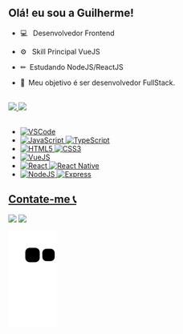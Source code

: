 ## Olá! eu sou a Guilherme! 

- <p>💻 &ensp;Desenvolvedor Frontend</p>
- <p>⚙ &ensp;Skill Principal VueJS</p>
- <p>✏&ensp;Estudando NodeJS/ReactJS</p>
- <p>🏹&ensp;Meu objetivo é ser desenvolvedor FullStack.</p>

<br/>
 <div>
  <a href="https://github.com/GuiAlmeida">   
  <img height="180em" src="https://github-readme-stats.vercel.app/api?username=GuiAlmeida&show_icons=true&theme=tokyonight&include_all_commits=true&count_private=true"/>
  <img height="180em" src="https://github-readme-stats.vercel.app/api/top-langs/?username=GuiAlmeida&layout=compact&langs_count=16&theme=tokyonight"/>
</div>
<br/>

 - ![VSCode](https://img.shields.io/badge/Visual_Studio_Code-0078D4?style=for-the-badge&logo=visual%20studio%20code&logoColor=white)
 - ![JavaScript](https://img.shields.io/badge/JavaScript-F7DF1E?style=for-the-badge&logo=javascript&logoColor=black) ![TypeScript](	https://img.shields.io/badge/TypeScript-007ACC?style=for-the-badge&logo=typescript&logoColor=white)
 - ![HTML5](https://img.shields.io/badge/HTML5-E34F26?style=for-the-badge&logo=html5&logoColor=white) ![CSS3](https://img.shields.io/badge/CSS3-1572B6?style=for-the-badge&logo=css3&logoColor=white)
 - ![VueJS](https://img.shields.io/badge/Vue.js-35495E?style=for-the-badge&logo=vue.js&logoColor=4FC08D)
 - ![React](https://img.shields.io/badge/React-20232A?style=for-the-badge&logo=react&logoColor=61DAFB) ![React Native](https://img.shields.io/badge/React_Native-20232A?style=for-the-badge&logo=react&logoColor=61DAFB)
 - ![NodeJS](https://img.shields.io/badge/Node.js-43853D?style=for-the-badge&logo=node-dot-js&logoColor=white) ![Express](https://img.shields.io/badge/Express.js-000000?style=for-the-badge&logo=express&logoColor=white)
  
  ##
 
  ## Contate-me 📞
 
<div> 
 
  <a href = "mailto:guilhalmeida2@gmail.com"><img src="https://img.shields.io/badge/-Gmail-%23333?style=for-the-badge&logo=gmail&logoColor=white" target="_blank"></a>
  <a href="https://www.linkedin.com/in/guilhalmeida" target="_blank"><img src="https://img.shields.io/badge/-LinkedIn-%230077B5?style=for-the-badge&logo=linkedin&logoColor=white" target="_blank"></a> 
 
  ![Snake animation](https://github.com/rafaballerini/rafaballerini/blob/output/github-contribution-grid-snake.svg)
 
</div>
